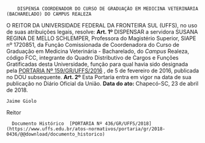        DISPENSA COORDENADOR DO CURSO DE GRADUAÇÃO EM MEDICINA VETERINÁRIA (BACHARELADO) DO CAMPUS REALEZA  

 O REITOR DA UNIVERSIDADE FEDERAL DA FRONTEIRA SUL (UFFS), no uso de suas atribuições legais, resolve:   **Art. 1º** DISPENSAR a servidora SUSANA REGINA DE MELLO SCHLEMPER, Professora do Magistério Superior, SIAPE nº 1720851, da Função Comissionada de Coordenadora do Curso de Graduação em Medicina Veterinária - Bacharelado, do *Campus* Realeza, código FCC, integrante do Quadro Distributivo de Cargos e Funções Gratificadas desta Universidade, função para qual havia sido designada pela [PORTARIA Nº 159/GR/UFFS/2016](https://www.uffs.edu.br/atos-normativos/portaria/gr/2016-0159)  , de 5 de fevereiro de 2016, publicada no DOU subsequente.   **Art. 2º** Esta Portaria entra em vigor na data de sua publicação no Diário Oficial da União.      **Data do ato:** Chapecó-SC, 23 de abril de 2018.   
 

    Jaime Giolo   
 Reitor 

      Documento Histórico  [PORTARIA Nº 436/GR/UFFS/2018](https://www.uffs.edu.br/atos-normativos/portaria/gr/2018-0436/@@download/documento_historico)     
      